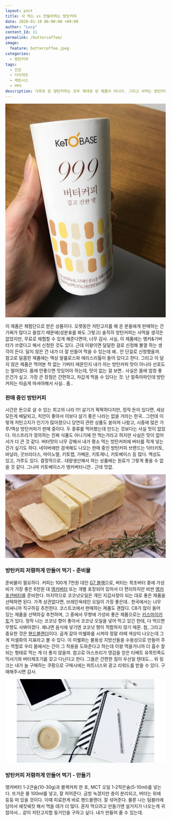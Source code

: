 ```yaml
---
layout: post
title: 사 먹는 vs 만들어먹는 방탄커피
date: 2020-01-10 06:00:00 +09:00
author: "Lucy"
content_Id: 11
permalink: /buttercoffee/
image:
  feature: buttercoffee.jpeg
categories:
  - 방탄커피
tags:
  - 건강
  - 다이어트
  - 케토시스
  - 버터
description: 가루로 된 방탄커피는 모두 제대로 된 제품이 아니다. 그리고 사먹는 방탄커피 중에도 제대로 된 제품이 없다고 알고 있었는데, 저탄고지 카페에서 적극적으로 마케팅 하는 걸 허락할 걸 보면 생각이 많아진다. 아스프리가 말하는 건 그런 커피가 아닐텐데 하는 생각. 왜냐면 판매 제품에는 유화제가 들어 있기 때문이다.
---
```




![키토베이스 방탄커피](/img/post/02/buttercoffee-2.jpeg)

이 제품은 체험단으로 받은 상품이다. 오랫동안 저탄고지를 해 온 분들에게 판매하는 건 가짜가 많다고 들었기 때문에(성분표를 봐도 그렇고) 솔직히 방탄커피는 사먹을 생각은 없었지만, 무료로 체험할 수 있게 해준다면야, 너무 감사. 사실, 이 제품에는 앵커&기버터가 쓰였다고 해서 신청한 것도 있다. 근데 이왕이면 달달한 걸로 신청해 볼껄 하는 생각이 든다. 달지 않은 건 내가 더 잘 만들어 먹을 수 있는데 왜.. 안 단걸로 신청했을까. 참고로 달콤한 제품에는 액상 알룰로스와 에리스리톨이 들어 있다고 한다. 그리고 이 달지 않은 제품은 먹어본 적 없는 기버터 때문인지 내가 아는 방탄커피 맛이 아니라 선호도는 떨어졌다. 몸에 안좋으면 맛있어야 하는데, 맛이 없는 걸 보면.. 사실은 몸에 엄청 좋은건가 싶고. 가장 큰 장점은 간편하고, 차갑게 먹을 수 있다는 것. 난 얼죽아파인데 방탄커피는 따숩게 마셔야해서 사실.. 좀..





### 판매 중인 방탄커피

시간은 돈으로 살 수 있는 최고의 나라 !!!! 살기가 팍팍하다지만, 정작 돈이 있다면, 세상 모든게 배달되고, 치안이 좋아서 이보다 살기 좋은 나라는 없을 거라는 한국.. 그런데 이렇게 저탄고지가 인기가 많아졌으니 당연히 관련 상품도 쏟아져 나왔고, 시중에 많은 가루/액상 방탄커피가 판매 중이다. 두 종류를 먹어봤는데 만드는 것보다는 사실 맛이 없었다. 아스프리가 정의하는 진짜 식품도 아니기에 안 먹는거라고 하지만 사실은 맛이 없어서가 더 큰 것 같다. 버터맛이 너무 강해서 내가 평소 먹는 방탄커피에 버터를 적게 넣는 건가 싶기도 하다. 네이버에만 검색해도 나오는 판매 중인 방탄커피 브랜드는 닥터키토, 바날라, 굿브라더스,  마이노멀, 키토랩, 가베온, 키토제니, 키토베이스 등 많다. 액상도 있고, 가루도 있다. 결정적으로.. 대량생산해서 파는 상품에는 원료가 그렇게 좋을 수 없을 것 같다. 그나마 키토베이스가 앵커버터니깐.. 근데 맛없.





![방탄커피만들기](/img/post/02/buttercoffee-6.jpeg)

### 방탄커피 저렴하게 만들어 먹기 - 준비물

준비물이 필요하다. 커피는 100개 7천원 대인 [G7 블랙](https://coupa.ng/bmdTM6)으로, 버터는 목초버터 중에 가성비가 가장 좋은 6천원 대 [앵커버터](https://coupa.ng/bmdTc7) 또는 개별 포장되어 있어서 더 편리하지만 비싼 [앵커포션버터](https://coupa.ng/bmdTx5)를 준비한다. 마지막으로 코코넛오일은 개인 지갑사정이 되는 대로 좋은 제품을 선택하면 된다. 가격 상관없다면, 브레인옥테인 오일이 가장 좋은데.. 한국에서는 너무 비싸니까 직구하길 추천한다. 코스트코에서 판매하는 제품도 괜찮다. C8가 많이 들어 있는 제품을 선택하길 추천하며, 그 중에서 무향에 가성비 좋은 제품으로는 [키스마이키토](https://coupa.ng/bmdVOA)가 있다. 정작 나는 코코넛 향이 좋아서 코코넛 오일을 넣어 먹고 있긴 한데, 다 먹으면 무향도 사봐야겠다. 왜냐면 음식에 넣기엔 코코넛 향이 적합하지 않기 때문. 참, 그리고 중요한 것은 [핸드블랜더](https://coupa.ng/bmdYjK)이다. 곱게 갈아 미쉘화를 시켜야 정말 라떼 색상이 나오는데 그게 미셀화의 지표라고 볼 수 있다. 이 미쉘화는 불용성 지방산들을 수용성으로 만들어 주는 역할로 우리 몸에서는 간이 그 작용을 도와준다고 하는데 이왕 먹을거니까 더 흡수 잘 되는 형태로 먹는 게 더 좋지 않을까. 참고로 아스프리가 영감을 얻은 티베트 유목민족도 믹서기와 버터제조기를 갖고 다닌다고 한다. 그들은 간편한 짐이 우선일 텐데도... 위 링크는 내가 늘 구매하는 쿠팡으로 구매시에는 파트너스와 광고 리워드를 받을 수 있다. 구매해주시면 감사.





![방탄커피만들기](/img/post/02/buttercoffee-7.jpeg)

### 방탄커피 저렴하게 만들어 먹기 - 만들기

앵커버터 1-2큰술(10-30g)과 블랙커피 한 포, MCT 오일 1-2작은술(5-10ml)를 넣는다. 뜨거운 물 100ml를 넣고, 잘 저어준다. 금방 녹겠지만 층이 분리되고, 버터는 위에 둥둥 떠 있을 것이다. 이때 피료한게 바로 핸드블랜더. 잘 섞어준다. 물론 나는 텀블러에 담아서 쉐킷쉐킷 해서 먹을 데가 더 많다. 혼자 먹으려고 만들기엔 설거지가 나오는게 귀찮아서... 같이 저탄고지할 동거인을 구하고 싶다. 내가 만들어 줄 수 있는데.
